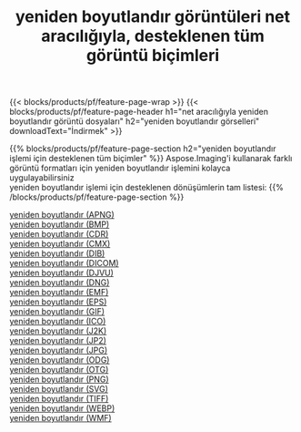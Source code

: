 ﻿---
title: yeniden boyutlandır görüntüleri net aracılığıyla, desteklenen tüm görüntü biçimleri 
weight: 3920
url: /tr/net/resize 
lang: tr
langdirlevel: 2
locales: zh-hans,ja,it,ru,de,es,fr,nl,id,lt,pl,pt,vi,tr,ko,zh-hant,ar,hi,th,sv,cs,uk,he
description: Aspose.Imaging'i kullanarak, net Aracılığıyla kolayca yeniden boyutlandır görüntüleri oluşturabilirsiniz
---

{{< blocks/products/pf/feature-page-wrap >}}
{{< blocks/products/pf/feature-page-header h1="net aracılığıyla yeniden boyutlandır görüntü dosyaları" h2="yeniden boyutlandır görselleri" downloadText="İndirmek" >}}


{{% blocks/products/pf/feature-page-section  h2="yeniden boyutlandır işlemi için desteklenen tüm biçimler" %}}
Aspose.Imaging'i kullanarak farklı görüntü formatları için yeniden boyutlandır işlemini kolayca uygulayabilirsiniz
<br/>
yeniden boyutlandır işlemi için desteklenen dönüşümlerin tam listesi:
{{% /blocks/products/pf/feature-page-section %}}
<div class="container-fluid productfamilypage bg-gray">
    <div class="convertypes bg-gray agp-content section">
        <div class="container">
		<div class="row other-converters">
		    <div class='col-md-2 other-converter remove-lp remove-rp'><a href="/imaging/tr/net/resize/apng" >yeniden boyutlandır (APNG)</a></div><div class='col-md-2 other-converter remove-lp remove-rp'><a href="/imaging/tr/net/resize/bmp" >yeniden boyutlandır (BMP)</a></div><div class='col-md-2 other-converter remove-lp remove-rp'><a href="/imaging/tr/net/resize/cdr" >yeniden boyutlandır (CDR)</a></div><div class='col-md-2 other-converter remove-lp remove-rp'><a href="/imaging/tr/net/resize/cmx" >yeniden boyutlandır (CMX)</a></div><div class='col-md-2 other-converter remove-lp remove-rp'><a href="/imaging/tr/net/resize/dib" >yeniden boyutlandır (DIB)</a></div><div class='col-md-2 other-converter remove-lp remove-rp'><a href="/imaging/tr/net/resize/dicom" >yeniden boyutlandır (DICOM)</a></div><div class='col-md-2 other-converter remove-lp remove-rp'><a href="/imaging/tr/net/resize/djvu" >yeniden boyutlandır (DJVU)</a></div><div class='col-md-2 other-converter remove-lp remove-rp'><a href="/imaging/tr/net/resize/dng" >yeniden boyutlandır (DNG)</a></div><div class='col-md-2 other-converter remove-lp remove-rp'><a href="/imaging/tr/net/resize/emf" >yeniden boyutlandır (EMF)</a></div><div class='col-md-2 other-converter remove-lp remove-rp'><a href="/imaging/tr/net/resize/eps" >yeniden boyutlandır (EPS)</a></div><div class='col-md-2 other-converter remove-lp remove-rp'><a href="/imaging/tr/net/resize/gif" >yeniden boyutlandır (GIF)</a></div><div class='col-md-2 other-converter remove-lp remove-rp'><a href="/imaging/tr/net/resize/ico" >yeniden boyutlandır (ICO)</a></div><div class='col-md-2 other-converter remove-lp remove-rp'><a href="/imaging/tr/net/resize/j2k" >yeniden boyutlandır (J2K)</a></div><div class='col-md-2 other-converter remove-lp remove-rp'><a href="/imaging/tr/net/resize/jp2" >yeniden boyutlandır (JP2)</a></div><div class='col-md-2 other-converter remove-lp remove-rp'><a href="/imaging/tr/net/resize/jpg" >yeniden boyutlandır (JPG)</a></div><div class='col-md-2 other-converter remove-lp remove-rp'><a href="/imaging/tr/net/resize/odg" >yeniden boyutlandır (ODG)</a></div><div class='col-md-2 other-converter remove-lp remove-rp'><a href="/imaging/tr/net/resize/otg" >yeniden boyutlandır (OTG)</a></div><div class='col-md-2 other-converter remove-lp remove-rp'><a href="/imaging/tr/net/resize/png" >yeniden boyutlandır (PNG)</a></div><div class='col-md-2 other-converter remove-lp remove-rp'><a href="/imaging/tr/net/resize/svg" >yeniden boyutlandır (SVG)</a></div><div class='col-md-2 other-converter remove-lp remove-rp'><a href="/imaging/tr/net/resize/tiff" >yeniden boyutlandır (TIFF)</a></div><div class='col-md-2 other-converter remove-lp remove-rp'><a href="/imaging/tr/net/resize/webp" >yeniden boyutlandır (WEBP)</a></div><div class='col-md-2 other-converter remove-lp remove-rp'><a href="/imaging/tr/net/resize/wmf" >yeniden boyutlandır (WMF)</a></div>
                </div>
        </div>
    </div>
</div>
<br/>
